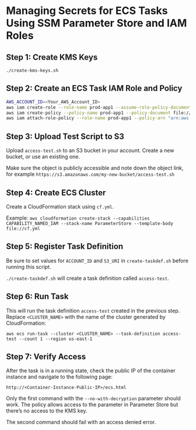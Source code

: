# Managing Secrets for ECS Tasks Using SSM Parameter Store and IAM Roles

## Step 1: Create KMS Keys

`./create-kms-keys.sh`

## Step 2: Create an ECS Task IAM Role and Policy

```bash
AWS_ACCOUNT_ID=<Your_AWS_Account_ID>
aws iam create-role --role-name prod-app1 --assume-role-policy-document file://ecs-tasks-trust-policy.json
aws iam create-policy --policy-name prod-app1 --policy-document file://app1-secret-access.json
aws iam attach-role-policy --role-name prod-app1 --policy-arn "arn:aws:iam::$AWS_ACCOUNT_ID:policy/prod-app1"
```

## Step 3: Upload Test Script to S3

Upload `access-test.sh` to an S3 bucket in your account. Create a new bucket, or use an existing one.

Make sure the object is publicly accessible and note down the object link, for example `https://s3.amazonaws.com/my-new-bucket/access-test.sh`

## Step 4: Create ECS Cluster

Create a CloudFormation stack using `cf.yml`.

Example: `aws cloudformation create-stack --capabilities CAPABILITY_NAMED_IAM --stack-name ParameterStore --template-body file://cf.yml`

## Step 5: Register Task Definition

Be sure to set values for `ACCOUNT_ID` and `S3_URI` in `create-taskdef.sh` before running this script.

`./create-taskdef.sh` will create a task definition called `access-test`.

## Step 6: Run Task

This will run the task definition `access-test` created in the previous step. Replace `<CLUSTER_NAME>` with the name of the cluster generated by CloudFormation:

`aws ecs run-task --cluster <CLUSTER_NAME> --task-definition access-test --count 1 --region us-east-1`

## Step 7: Verify Access

After the task is in a running state, check the public IP of the container instance and navigate to the following page:

`http://<Container-Instance-Public-IP>/ecs.html`

Only the first command with the `--no-with-decryption` parameter should work. The policy allows access to the parameter in Parameter Store but there’s no access to the KMS key.

The second command should fail with an access denied error.